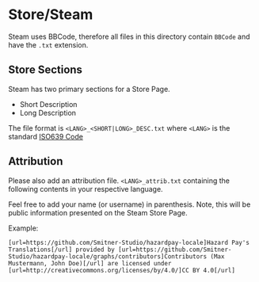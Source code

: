 # Store/Steam

Steam uses BBCode, therefore all files in this directory contain `BBCode` and have the `.txt` extension. 

## Store Sections

Steam has two primary sections for a Store Page.

- Short Description
- Long Description

The file format is `<LANG>_<SHORT|LONG>_DESC.txt` where `<LANG>` is the standard [ISO639 Code](https://en.wikipedia.org/wiki/List_of_ISO_639_language_codes)


## Attribution

Please also add an attribution file. `<LANG>_attrib.txt` containing the following contents in your respective language.

Feel free to add your name (or username) in parenthesis. Note, this will be public information presented on the Steam Store Page.

Example:
```
[url=https://github.com/Smitner-Studio/hazardpay-locale]Hazard Pay's Translations[/url] provided by [url=https://github.com/Smitner-Studio/hazardpay-locale/graphs/contributors]Contributors (Max Mustermann, John Doe)[/url] are licensed under [url=http://creativecommons.org/licenses/by/4.0/]CC BY 4.0[/url]
```

